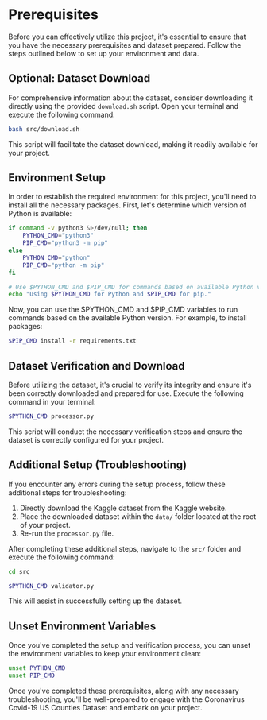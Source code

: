 # Prerequisites

Before you can effectively utilize this project, it's essential to ensure that you have the necessary prerequisites and
dataset prepared. Follow the steps outlined below to set up your environment and data.

## Optional: Dataset Download

For comprehensive information about the dataset, consider downloading it directly using the provided `download.sh`
script. Open your terminal and execute the following command:

```bash
bash src/download.sh
```

This script will facilitate the dataset download, making it readily available for your project.

## Environment Setup

In order to establish the required environment for this project, you'll need to install all the necessary packages.
First, let's determine which version of Python is available:

```bash
if command -v python3 &>/dev/null; then
    PYTHON_CMD="python3"
    PIP_CMD="python3 -m pip"
else
    PYTHON_CMD="python"
    PIP_CMD="python -m pip"
fi

# Use $PYTHON_CMD and $PIP_CMD for commands based on available Python version.
echo "Using $PYTHON_CMD for Python and $PIP_CMD for pip."
```

Now, you can use the $PYTHON_CMD and $PIP_CMD variables to run commands based on the available Python version. For
example, to install packages:

```bash
$PIP_CMD install -r requirements.txt
````

## Dataset Verification and Download

Before utilizing the dataset, it's crucial to verify its integrity and ensure it's been correctly downloaded and
prepared for use. Execute the following command in your terminal:

```bash
$PYTHON_CMD processor.py
```

This script will conduct the necessary verification steps and ensure the dataset is correctly configured for your
project.

## Additional Setup (Troubleshooting)

If you encounter any errors during the setup process, follow these additional steps for troubleshooting:

1. Directly download the Kaggle dataset from the Kaggle website.
2. Place the downloaded dataset within the `data/` folder located at the root of your project.
3. Re-run the `processor.py` file.

After completing these additional steps, navigate to the `src/` folder and execute the following command:

```bash
cd src

$PYTHON_CMD validator.py
```

This will assist in successfully setting up the dataset.

## Unset Environment Variables

Once you've completed the setup and verification process, you can unset the environment variables to keep your
environment clean:

```bash
unset PYTHON_CMD
unset PIP_CMD
```

Once you've completed these prerequisites, along with any necessary troubleshooting, you'll be well-prepared to engage
with the Coronavirus Covid-19 US Counties Dataset and embark on your project.
